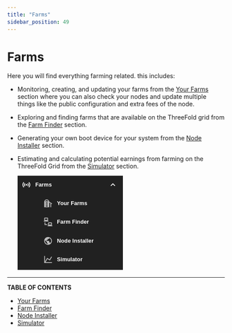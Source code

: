 ```yaml
---
title: "Farms"
sidebar_position: 49
---
```


# Farms

Here you will find everything farming related. this includes:

- Monitoring, creating, and updating your farms from the [Your Farms](./your_farms.md) section where you can also check your nodes and update multiple things like the public configuration and extra fees of the node.
- Exploring and finding farms that are available on the ThreeFold grid from the [Farm Finder](./farms_finder.md) section.
- Generating your own boot device for your system from the [Node Installer](./node_installer.md) section.
- Estimating and calculating potential earnings from farming on the ThreeFold Grid from the [Simulator](./simulator.md) section.

   ![](./img/sidebar_3.png)

***

**TABLE OF CONTENTS**

- [Your Farms](./your_farms.md)
- [Farm Finder](./farms_finder.md)
- [Node Installer](./node_installer.md)
- [Simulator](./simulator.md)